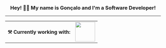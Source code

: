 <h3 align="center">Hey! 🙋‍♂️ My name is Gonçalo and I'm a Software Developer!</h3>

<hr>

<table align="center">
    <tr>
        <th> ⚒ Currently working with:</th>
        <td align="center">
            <a href="https://rubyonrails.org/"><img height="64" width="64" src="https://api.iconify.design/simple-icons/rubyonrails.svg?color=white" /></a>
        </td>
    </tr>
    <!--
    <tr>
        <th> 📖 Learning:</th>
        <td>
            <a alt="ReactJS" href="https://reactjs.org/"><img alt="ReactJS" height="32" width="32" src="https://api.iconify.design/akar-icons/react-fill.svg?color=white" /></a>
            <a href="https://docs.microsoft.com/en-us/dotnet/csharp/"><img height="32" width="32" src="https://api.iconify.design/teenyicons/c-sharp-solid.svg?color=white" /></a>
            <a href="https://unity.com/"><img height="32" width="32" src="https://api.iconify.design/bx/bxl-unity.svg?color=white" /></a>
        </td>
    </tr>
</table>

<hr>

<h4 align="center">Visit <a href="https://gmrcp.github.io/">gmrcp.github.io</a> for more info about me!</h4>

-->
